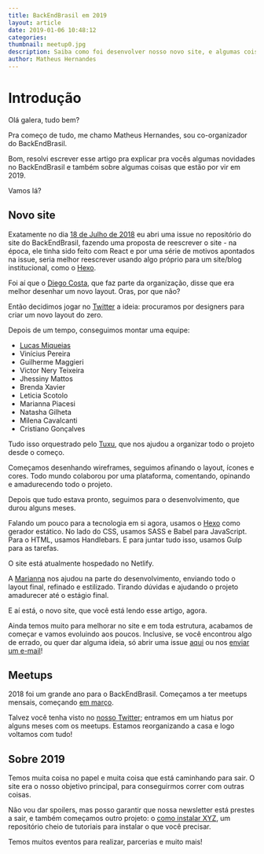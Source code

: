 ```yaml
---
title: BackEndBrasil em 2019
layout: article
date: 2019-01-06 10:48:12
categories:
thumbnail: meetup0.jpg
description: Saiba como foi desenvolver nosso novo site, e algumas coisas interessantes sobre o projeto em 2019!
author: Matheus Hernandes
---
```


# Introdução

Olá galera, tudo bem?

Pra começo de tudo, me chamo Matheus Hernandes, sou co-organizador do BackEndBrasil.

Bom, resolvi escrever esse artigo pra explicar pra vocês algumas novidades no BackEndBrasil e também sobre algumas coisas que estão por vir em 2019.

Vamos lá?

## Novo site

Exatamente no dia [18 de Julho de 2018](https://github.com/backend-br/backend-br.github.io/issues/32) eu abri uma issue no repositório do site do BackEndBrasil, fazendo uma proposta de reescrever o site - na época, ele tinha sido feito com React e por uma série de motivos apontados na issue, seria melhor reescrever usando algo próprio para um site/blog institucional, como o [Hexo](https://hexo.io).

Foi aí que o [Diego Costa](https://github.com/diegocosta), que faz parte da organização, disse que era melhor desenhar um novo layout. Oras, por que não?

Então decidimos jogar no [Twitter](https://twitter.com/BackendBrasil/status/1021407625685192705) a ideia: procuramos por designers para criar um novo layout do zero.

Depois de um tempo, conseguimos montar uma equipe:

- [Lucas Miqueias](https://lucasmiqueias.com.br)
- Vinícius Pereira
- Guilherme Maggieri
- Victor Nery Teixeira
- Jhessiny Mattos
- Brenda Xavier
- Leticia Scotolo
- Marianna Piacesi
- Natasha Gilheta
- Milena Cavalcanti
- Cristiano Gonçalves

Tudo isso orquestrado pelo [Tuxu](http://tuxu.com.br/), que nos ajudou a organizar todo o projeto desde o começo.

Começamos desenhando wireframes, seguimos afinando o layout, ícones e cores. Todo mundo colaborou por uma plataforma, comentando, opinando e amadurecendo todo o projeto.

Depois que tudo estava pronto, seguimos para o desenvolvimento, que durou alguns meses.

Falando um pouco para a tecnologia em si agora, usamos o [Hexo](https://hexo.io) como gerador estático. No lado do CSS, usamos SASS e Babel para JavaScript. Para o HTML, usamos Handlebars. E para juntar tudo isso, usamos Gulp para as tarefas.

O site está atualmente hospedado no Netlify.

A [Marianna]() nos ajudou na parte do desenvolvimento, enviando todo o layout final, refinado e estilizado. Tirando dúvidas e ajudando o projeto amadurecer até o estágio final.

E aí está, o novo site, que você está lendo esse artigo, agora.

Ainda temos muito para melhorar no site e em toda estrutura, acabamos de começar e vamos evoluindo aos poucos. Inclusive, se você encontrou algo de errado, ou quer dar alguma ideia, só abrir uma issue [aqui]() ou nos [enviar um e-mail](mailto:backendbr@gmail.com)!

## Meetups

2018 foi um grande ano para o BackEndBrasil. Começamos a ter meetups mensais, começando [em março](https://www.meetup.com/pt-BR/BackEndBr/events/247616504/).

Talvez você tenha visto no [nosso Twitter](https://twitter.com/BackEndBrasil); entramos em um hiatus por alguns meses com os meetups. Estamos reorganizando a casa e logo voltamos com tudo!

## Sobre 2019

Temos muita coisa no papel e muita coisa que está caminhando para sair. O site era o nosso objetivo principal, para conseguirmos correr com outras coisas.

Não vou dar spoilers, mas posso garantir que nossa newsletter está prestes a sair, e também começamos outro projeto: o [como instalar XYZ](https://github.com/backend-br/como-instalar-xyz), um repositório cheio de tutoriais para instalar o que você precisar.

Temos muitos eventos para realizar, parcerias e muito mais!
